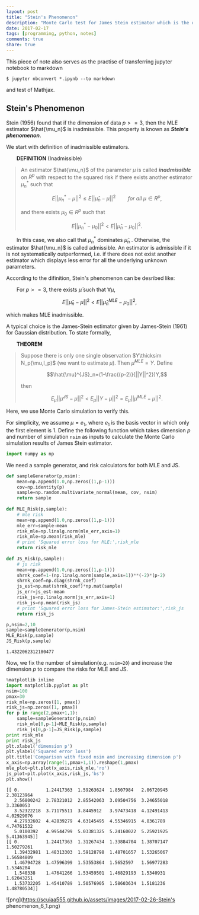```yaml
---
layout: post
title: "Stein's Phenomenon"
description: "Monte Carlo test for James Stein estimator which is the origin of shrinkage for high dimensional data analysis"
date: 2017-02-17
tags: [programming, python, notes]
comments: true
share: true
---
```


This piece of note also serves as the practise of transferring jupyter notebook to markdown

`$ jupyter nbconvert *.ipynb --to markdown`

and test of Mathjax.


## Stein's Phenomenon

Stein (1956) found that if the dimension of data $p>=3$, then the MLE estimator $\hat{\mu_n}$ is inadmissible. This property is known as **_Stein's phenomenon_**.

We start with definition of inadmissible estimators.

&emsp;&emsp;**DEFINITION** (Inadmissible)

> An estimator $\hat{\mu_n}$ of the parameter $\mu$ is called **_inadmissible_** on $R^p$ with respect to the squared risk if there exists another estimator $\mu_n^*$ such that
> 
>$$E||\mu_n^*-\mu ||^2\leq E||\hat{\mu}_n-\mu||^2\quad\quad \textit{for all }\mu\in R^p,$$
>
>and there exists $\mu_0\in R^p$ such that
>
>$$E||\mu_n^*-\mu_0 ||^2 < E||\hat{\mu}_n-\mu_0||^2.$$

&emsp;&emsp;In this case, we also call that $\mu_n^*$ dominates $\hat{\mu}_n$ . Otherwise, the estimator $\hat{\mu_n}$ is called admissible. An estimator is admissible if it is not systematically outperformed, i.e. if there does not exist another estimator which displays less error for all the underlying unknown parameters.

According to the difinition, Stein's phenomenon can be desribed like:

&emsp;&emsp;For $p>=3$, there exists $\hat{\mu}$ such that $\forall\mu$,

$$E||\hat{\mu}_n-\mu ||^2 < E||\hat{\mu}^{MLE}_n-\mu_0||^2,$$

which makes MLE inadmissible.

A typical choice is the James-Stein estimator given by James-Stein (1961) for Gaussian distribution. To state formally,

&emsp;&emsp;**THEOREM**

> Suppose there is only one single observation $Y\thicksim N_p(\mu,I_p)$ (we want to estimate $\mu$). Then $\hat{\mu}^{MLE}=Y$. 
> Define
> 
>$$\hat{\mu}^{JS}_n=(1-\frac{(p-2)}{||Y||^2})Y,$$
>
> then
> 
>$$E_{\mu}||\hat{\mu}^{JS}-\mu||^2<E_{\mu}||Y-\mu||^2=E_{\mu}||\hat{\mu}^{MLE}-\mu||^2.$$

Here, we use Monte Carlo simulation to verify this.

For simplicity, we assume $\mu=e_1$, where $e_1$ is the basis vector in which only the first element is 1. Define the following function which takes dimension $p$ and number of simulation `nsim` as inputs to calculate the Monte Carlo simulation results of James Stein estimator.


```python
import numpy as np
```

We need a sample generator, and risk calculators for both MLE and JS.


```python
def sampleGenerator(p,nsim):
    mean=np.append(1.0,np.zeros((1,p-1)))
    cov=np.identity(p)
    sample=np.random.multivariate_normal(mean, cov, nsim)
    return sample
    
def MLE_Risk(p,sample):
    # mle risk
    mean=np.append(1.0,np.zeros((1,p-1)))
    mle_err=sample-mean
    risk_mle=np.linalg.norm(mle_err,axis=1)
    risk_mle=np.mean(risk_mle)
    # print 'Squared error loss for MLE:',risk_mle
    return risk_mle
    
def JS_Risk(p,sample):    
    # js risk
    mean=np.append(1.0,np.zeros((1,p-1)))
    shrnk_coef=1-(np.linalg.norm(sample,axis=1))**(-2)*(p-2)
    shrnk_coef=np.diag(shrnk_coef)
    js_est=np.mat(shrnk_coef)*np.mat(sample)
    js_err=js_est-mean
    risk_js=np.linalg.norm(js_err,axis=1)
    risk_js=np.mean(risk_js)
    # print 'Squared error loss for James-Stein estimator:',risk_js
    return risk_js
```


```python
p,nsim=2,10
sample=sampleGenerator(p,nsim)
MLE_Risk(p,sample)
JS_Risk(p,sample)
```




    1.4322062312180477



Now, we fix the number of simulation(e.g. `nsim=20`) and increase the dimension $p$ to compare the risks for MLE and JS.


```python
%matplotlib inline
import matplotlib.pyplot as plt
nsim=100
pmax=30
risk_mle=np.zeros([1, pmax])
risk_js=np.zeros([1, pmax])
for p in range(2,pmax+1,1):
    sample=sampleGenerator(p,nsim)
    risk_mle[0,p-1]=MLE_Risk(p,sample)
    risk_js[0,p-1]=JS_Risk(p,sample)
print risk_mle
print risk_js
plt.xlabel('dimension p')
plt.ylabel('Squared error loss')
plt.title('Comparison with fixed nsim and increasing dimension p')
x_axis=np.array(range(1,pmax+1,1)).reshape(1,pmax)
mle_plot=plt.plot(x_axis,risk_mle,'ro')
js_plot=plt.plot(x_axis,risk_js,'bs')
plt.show()
```

    [[ 0.          1.24417363  1.59263624  1.8507984   2.06720945  2.38123964
       2.56800242  2.78321012  2.85542063  3.09504756  3.24655018  3.3360053
       3.52322218  3.71175511  3.8445912   3.97473418  4.12491413  4.02929076
       4.27932602  4.42839279  4.63145495  4.55346915  4.8361789   4.74761532
       5.0100392   4.99544799  5.03381325  5.24160022  5.25921925  5.41363945]]
    [[ 0.          1.24417363  1.31267434  1.33884704  1.38707147  1.50279261
       1.39432981  1.48313303  1.59128798  1.48701657  1.53265067  1.56584809
       1.46794728  1.47596399  1.53553864  1.5652597   1.56977283  1.5346284
       1.540338    1.47641266  1.53459501  1.46829193  1.5340931   1.62043251
       1.53732205  1.45410789  1.50576905  1.58603634  1.5181236   1.48780534]]



![png](https://scuiaa555.github.io/assets/images/2017-02-26-Stein's phenomenon_6_1.png)

